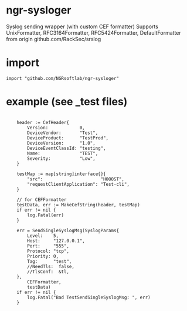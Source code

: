 # ngr-sysloger
Syslog sending wrapper (with custom CEF formatter)
Supports UnixFormatter, RFC3164Formatter, RFC5424Formatter, DefaultFormatter from origin github.com/RackSec/srslog

# import
```import "github.com/NGRsoftlab/ngr-sysloger"```

# example (see _test files)
```
	
    header := CefHeader{
		Version:            0,
		DeviceVendor:       "Test",
		DeviceProduct:      "TestProd",
		DeviceVersion:      "1.0",
		DeviceEventClassId: "testing",
		Name:               "TEST",
		Severity:           "Low",
	}

	testMap := map[string]interface{}{
		"src":                      "HOOOST",
		"requestClientApplication": "Test-cli",
	}

	// for CEFFormatter
	testData, err := MakeCefString(header, testMap)
	if err != nil {
		log.Fatal(err)
	}

	err = SendSingleSyslogMsg(SyslogParams{
		Level:    5,
		Host:     "127.0.0.1",
		Port:     "555",
		Protocol: "tcp",
		Priority: 0,
		Tag:      "test",
		//NeedTls:  false,
		//TlsConf:  &tl,
	},
		CEFFormatter,
		testData)
	if err != nil {
		log.Fatal("Bad TestSendSingleSyslogMsg: ", err)
	}
```
